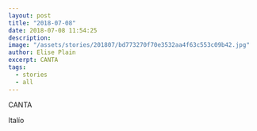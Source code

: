 ```yaml
---
layout: post
title: "2018-07-08"
date: 2018-07-08 11:54:25
description: 
image: "/assets/stories/201807/bd773270f70e3532aa4f63c553c09b42.jpg"
author: Elise Plain
excerpt: CANTA
tags: 
  - stories
  - all
---
```


CANTA
<p></p>
<p>Italío</p>